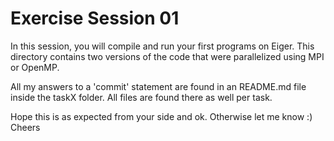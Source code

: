 # Exercise Session 01 #
In this session, you will compile and run your first programs on Eiger. This directory contains two versions of the code that were parallelized using MPI or OpenMP.



All my answers to a 'commit' statement are found in an README.md file inside the taskX folder.
All files are found there as well per task.

Hope this is as expected from your side and ok. Otherwise let me know :)
Cheers
